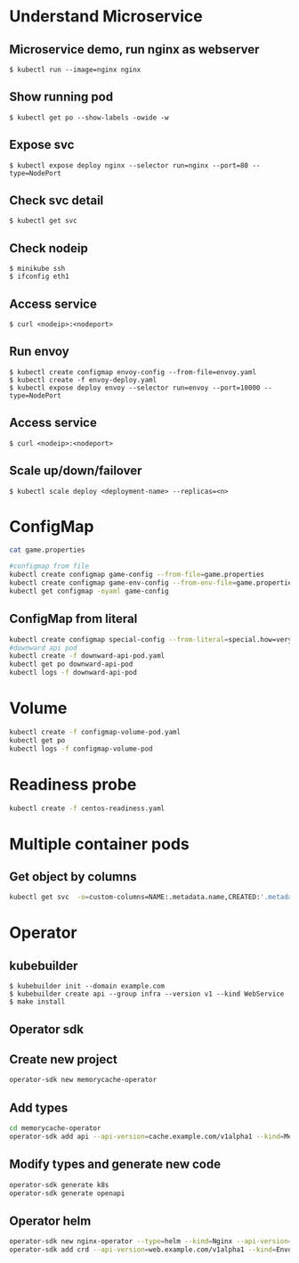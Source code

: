 # Understand Microservice

## Microservice demo, run nginx as webserver

```shell
$ kubectl run --image=nginx nginx
```

## Show running pod

```shell
$ kubectl get po --show-labels -owide -w
```

## Expose svc

```shell
$ kubectl expose deploy nginx --selector run=nginx --port=80 --type=NodePort
```

## Check svc detail

```shell
$ kubectl get svc
```

## Check nodeip

```shell
$ minikube ssh
$ ifconfig eth1
```

## Access service

```shell
$ curl <nodeip>:<nodeport>
```

## Run envoy

```shell
$ kubectl create configmap envoy-config --from-file=envoy.yaml
$ kubectl create -f envoy-deploy.yaml
$ kubectl expose deploy envoy --selector run=envoy --port=10000 --type=NodePort
```

## Access service

```shell
$ curl <nodeip>:<nodeport>
```

## Scale up/down/failover

```shell
$ kubectl scale deploy <deployment-name> --replicas=<n>
```

# ConfigMap

```sh
cat game.properties

#configmap from file
kubectl create configmap game-config --from-file=game.properties
kubectl create configmap game-env-config --from-env-file=game.properties
kubectl get configmap -oyaml game-config
```

## ConfigMap from literal

```sh
kubectl create configmap special-config --from-literal=special.how=very --from-literal=special.type=charm
#downward api pod
kubectl create -f downward-api-pod.yaml
kubectl get po downward-api-pod
kubectl logs -f downward-api-pod
```

# Volume

```sh
kubectl create -f configmap-volume-pod.yaml
kubectl get po
kubectl logs -f configmap-volume-pod
```

# Readiness probe

```sh
kubectl create -f centos-readiness.yaml
```

# Multiple container pods

## Get object by columns

```sh
kubectl get svc  -o=custom-columns=NAME:.metadata.name,CREATED:'.metadata.annotations'
```

# Operator

## kubebuilder

```shell
$ kubebuilder init --domain example.com
$ kubebuilder create api --group infra --version v1 --kind WebService
$ make install
```

## Operator sdk

## Create new project

```sh
operator-sdk new memorycache-operator
```

## Add types

```sh
cd memorycache-operator
operator-sdk add api --api-version=cache.example.com/v1alpha1 --kind=Memcached
```

## Modify types and generate new code

```sh
operator-sdk generate k8s
operator-sdk generate openapi
```

## Operator helm

```sh
operator-sdk new nginx-operator --type=helm --kind=Nginx --api-version=web.example.com/v1alpha1
operator-sdk add crd --api-version=web.example.com/v1alpha1 --kind=Envoy --update-watches=true
```
